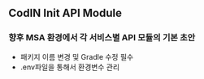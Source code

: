 ## CodIN Init API Module

### 향후 MSA 환경에서 각 서비스별 API 모듈의 기본 초안

- 패키지 이름 변경 및 Gradle 수정 필수
- .env파일을 통해서 환경변수 관리
